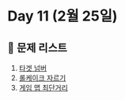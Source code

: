 # Day 11 (2월 25일)

## 📖 문제 리스트

1. [타겟 넘버](https://school.programmers.co.kr/learn/courses/30/lessons/43165)
2. [롤케이크 자르기](https://school.programmers.co.kr/learn/courses/30/lessons/132265)
3. [게임 맵 최단거리](https://school.programmers.co.kr/learn/courses/30/lessons/1844)
